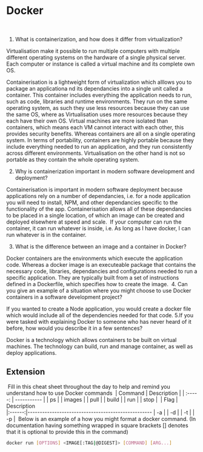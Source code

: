 # Docker
​
1. What is containerization, and how does it differ from virtualization?

Virtualisation make it possible to run multiple computers with multiple different operating systems on the hardware of a single physical server. Each computer or instance is called a virtual machine and its complete own OS. 

Containerisation is a lightweight form of virtualization which alllows you to package an applicationa nd its dependancies into a single unit called a container. This container includes everything the application needs to run, such as code, libraries and runtime environments. They run on the same operating system, as such they use less resources because they can use the same OS, where as Virtualisation uses more resources because they each have their own OS. Virtual machines are more isolated than containers, which means each VM cannot interact with each other, this provides security benefits. Whereas containers are all on a single operating system. In terms of portability, containers are highly portable because they include everything needed to run an application, and they run consistently across different environments. Virtualisation on the other hand is not so portable as they contain the whole operating system.

2. Why is containerization important in modern software development and deployment?

Containerisation is important in modern software deployment because applications rely on a number of dependancies, i.e. for a node application you will need to install, NPM, and other dependancies specific to the functionality of the app. Containerisation allows all of these dependancies to be placed in a single location, of which an image can be created and deployed elsewhere at speed and scale.
​
If your computer can run the container, it can run whatever is inside, i.e. As long as I have docker, I can run whatever is in the container. 

3. What is the difference between an image and a container in Docker?

Docker containers are the environments which execute the application code. Whereas a docker image is an executeable package that contains the necessary code, libraries, dependancies and configurations needed to run a specific application. They are typically built from a set of instructions defined in a Dockerfile, which specifies how to create the image. 
​
4. Can you give an example of a situation where you might choose to use Docker containers in a software development project?

If you wanted to create a Node application, you would create a docker file which would include all of the dependencies needed for that code.
​
5.If you were tasked with explaining Docker to someone who has never heard of it before, how would you describe it in a few sentences?

Docker is a technology which allows containers to be built on virtual machines. The technology can build, run and manage container, as well as deploy applications. 
​
## Extension
​
Fill in this cheat sheet throughout the day to help and remind you understand how to use Docker commands
​
| Command | Description |
| :-----: | ----------- |
|   ps    |
| images  |
|  pull   |
|  build  |
|   run   |
|  stop   |
​
| Flag | Description  
|:------:|---------------------------------------------------
| -a |
| -d |
| -t |
| -p |
​
Below is an example of a how you might format a docker command. (In documentation having something wrapped in square brackets [] denotes that it is optional to provide this in the command)
​
```bash
docker run [OPTIONS] <IMAGE[:TAG|@DIGEST]> [COMMAND] [ARG...]
```